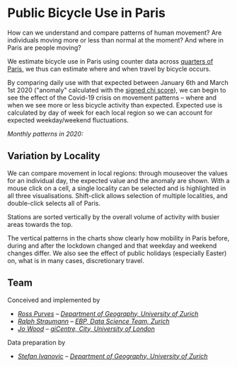 <!-- Scripts to link to the Vega/Vega-Lite runtime -->
<script src="https://cdn.jsdelivr.net/npm/vega@5"></script>
<script src="https://cdn.jsdelivr.net/npm/vega-lite@4"></script>
<script src="https://cdn.jsdelivr.net/npm/vega-embed@6"></script>

<style>
input[type="range"],
  .vega-bind {
    font-size:0px;
}
</style>

# Public Bicycle Use in Paris

How can we understand and compare patterns of human movement? Are individuals moving more or less than normal at the moment? And where in Paris are people moving?

We estimate bicycle use in Paris using counter data across [quarters of Paris](https://en.wikipedia.org/wiki/Quarters_of_Paris), we thus can estimate where and when travel by bicycle occurs.

By comparing daily use with that expected between January 6th and March 1st 2020 ("anomaly" calculated with the [signed chi score](https://openaccess.city.ac.uk/id/eprint/537/1/wood_visualization_2010.pdf)), we can begin to see the effect of the Covid-19 crisis on movement patterns – where and when we see more or less bicycle activity than expected. Expected use is calculated by day of week for each local region so we can account for expected weekday/weekend fluctuations.


_Monthly patterns in 2020:_

<div class="wide" id="visHourly2020"></div>

## Variation by Locality

We can compare movement in local regions: through mouseover the values for an individual day, the expected value and the anomaly are shown. With a mouse click on a cell, a single locality can be selected and is highlighted in all three visualisations. Shift-click allows selection of multiple localities, and double-click selects all of Paris.

Stations are sorted vertically by the overall volume of activity with busier areas towards the top.

<div class="wide" id="visLinkedBicycle"></div>

The vertical patterns in the charts show clearly how mobility in Paris before, during and after the lockdown changed and that weekday and weekend changes differ. We also see the effect of public holidays (especially Easter) on, what is in many cases, discretionary travel. 

<!--### Geographic patterns

_Drag slider to see change over time._

<div class="wide" id="visMap"></div>-->

## Team

Conceived and implemented by

- _[Ross Purves](https://twitter.com/GCUZH) – [Department of Geography, University of Zurich](https://www.geo.uzh.ch/~rsp/)_
- _[Ralph Straumann](https://twitter.com/rastrau) – [EBP, Data Science Team, Zurich](https://www.ebp.ch)_
- _[Jo Wood](https://twitter.com/jwolondon) – [giCentre, City, University of London](https://www.gicentre.net/jwo)_

Data preparation by
- _[Stefan Ivanovic](https://twitter.com/jwolondon) – [Department of Geography, University of Zurich](https://www.geo.uzh.ch/)_

<!-- Script containing the vis specs used above. Must be at end of document. -->
<script src="js/parisVisSpecs.js"></script>
